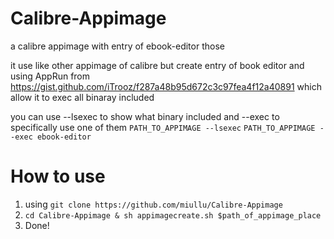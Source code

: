 # Calibre-Appimage
a calibre appimage with entry of ebook-editor those

it use like other appimage of calibre but create entry of book editor and using AppRun from https://gist.github.com/iTrooz/f287a48b95d672c3c97fea4f12a40891 which allow it to exec all binaray included

you can use --lsexec to show what binary included and --exec to specifically use one of them ```PATH_TO_APPIMAGE --lsexec``` ```PATH_TO_APPIMAGE --exec ebook-editor```

# How to use
1) using ```git clone https://github.com/miullu/Calibre-Appimage```
2) ```cd Calibre-Appimage & sh appimagecreate.sh $path_of_appimage_place```
3) Done!

